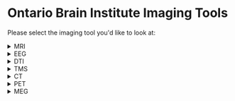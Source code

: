 # Ontario Brain Institute Imaging Tools

Please select the imaging tool you'd like to look at:

<details>
<summary>MRI</summary> 

### Data Collection Pipeline
MRI data is collected and processed in the MRI scanner before being undergoing data curation. 
  
### Data Curation Pipeline
Insert chart of data curation tools - similar to our spreadsheet? 

### Data Processing Pipeline

### Data Analysis Pipeline
</details>

<details>
<summary>EEG</summary>

### Data Collection Pipeline
  
### Data Curation Pipeline

### Data Processing Pipeline

### Data Analysis Pipeline
</details>

<details>
<summary>DTI</summary>

### Data Collection Pipeline
  
### Data Curation Pipeline

### Data Processing Pipeline

### Data Analysis Pipeline
</details>

<details>
<summary>TMS</summary>

### Data Collection Pipeline
  
### Data Curation Pipeline

### Data Processing Pipeline

### Data Analysis Pipeline
</details>

<details>
<summary>CT</summary>

### Data Collection Pipeline
  
### Data Curation Pipeline

### Data Processing Pipeline

### Data Analysis Pipeline
</details>

<details>
<summary>PET</summary>

### Data Collection Pipeline
  
### Data Curation Pipeline

### Data Processing Pipeline

### Data Analysis Pipeline
</details>

<details>
<summary>MEG</summary>

### Data Collection Pipeline
  
### Data Curation Pipeline

### Data Processing Pipeline

### Data Analysis Pipeline
</details>



